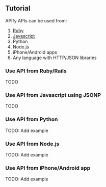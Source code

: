 <script type="text/javascript">
    mixpanel.track("UseTutorial")
</script>
## Tutorial

APIfy APIs can be used from:

1. [Ruby](#ruby)
2. [Javascript](#javascript)
3. Python
4. Node.js
5. iPhone/Android apps
6. Any language with HTTP/JSON libraries

### <a id='ruby'></a>Use API from Ruby/Rails

TODO

### <a id='javascript'></a>Use API from Javascript using JSONP

TODO

### Use API from Python

TODO: Add example

### Use API from Node.js

TODO: Add example

### Use API from iPhone/Android app

TODO: Add example